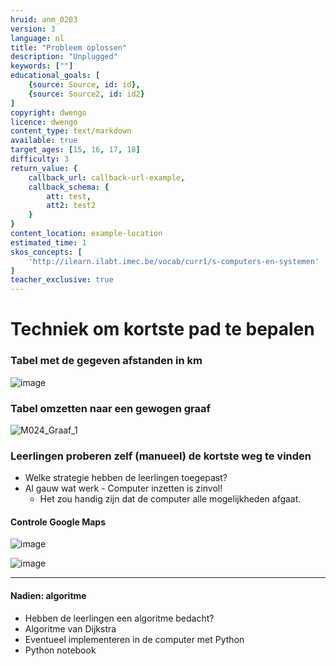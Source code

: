 ```yaml
---
hruid: anm_0203
version: 3
language: nl
title: "Probleem oplossen"
description: "Unplugged"
keywords: [""]
educational_goals: [
    {source: Source, id: id}, 
    {source: Source2, id: id2}
]
copyright: dwengo
licence: dwengo
content_type: text/markdown
available: true
target_ages: [15, 16, 17, 18]
difficulty: 3
return_value: {
    callback_url: callback-url-example,
    callback_schema: {
        att: test,
        att2: test2
    }
}
content_location: example-location
estimated_time: 1
skos_concepts: [
    'http://ilearn.ilabt.imec.be/vocab/curr1/s-computers-en-systemen'
]
teacher_exclusive: true
---
```


# Techniek om kortste pad te bepalen

### Tabel met de gegeven afstanden in km
![image](https://user-images.githubusercontent.com/48352335/213933739-10534f75-588b-4817-8463-025524b85009.png)	

### Tabel omzetten naar een gewogen graaf
![M024_Graaf_1](https://user-images.githubusercontent.com/48352335/216783604-7ba61dcf-4e7f-41ba-a05f-017c715fb4d5.png)

### Leerlingen proberen zelf (manueel) de kortste weg te vinden
- Welke strategie hebben de leerlingen toegepast?
- Al gauw wat werk
        - Computer inzetten is zinvol!
	- Het zou handig zijn dat de computer alle mogelijkheden afgaat.

#### Controle Google Maps
![image](https://user-images.githubusercontent.com/48352335/213934118-1120ed5a-8dfd-4c2b-8b5d-2e67a6475172.png)

![image](https://user-images.githubusercontent.com/48352335/213934134-7d235d6a-c110-4fe2-a540-ef187417e885.png)

---------------
#### Nadien: algoritme 
- Hebben de leerlingen een algoritme bedacht?
- Algoritme van Dijkstra
- Eventueel implementeren in de computer met Python
- Python notebook
